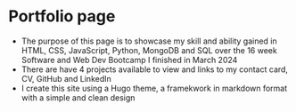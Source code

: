 # Portfolio page 
 - The purpose of this page is to showcase my skill and ability gained in HTML, CSS, JavaScript, Python, MongoDB and SQL over the 16 week Software and Web Dev Bootcamp I finished in March 2024
 - There are have 4 projects available to view and links to my contact card, CV, GitHub and LinkedIn
 - I create this site using a Hugo theme, a framekwork in markdown format with a simple and clean design